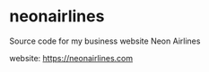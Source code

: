 # neonairlines
Source code for my business website Neon Airlines

website: https://neonairlines.com

